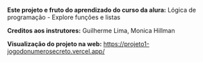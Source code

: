**Este projeto e fruto do aprendizado do curso da alura:** Lógica de programação - Explore funções e listas

**Creditos aos instrutores:** Guilherme Lima, Monica Hillman

**Visualização do projeto na web:**  https://projeto1-jogodonumerosecreto.vercel.app/
